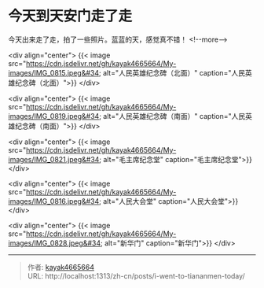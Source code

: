 # 今天到天安门走了走


今天出来走了走，拍了一些照片。蓝蓝的天，感觉真不错！
&lt;!--more--&gt;

&lt;div align=&#34;center&#34;&gt;
{{&lt; image src=&#34;https://cdn.jsdelivr.net/gh/kayak4665664/My-images/IMG_0815.jpeg&#34; alt=&#34;人民英雄纪念碑（北面）&#34; caption=&#34;人民英雄纪念碑（北面）&#34;&gt;}}
&lt;/div&gt;

&lt;div align=&#34;center&#34;&gt;
{{&lt; image src=&#34;https://cdn.jsdelivr.net/gh/kayak4665664/My-images/IMG_0819.jpeg&#34; alt=&#34;人民英雄纪念碑（南面）&#34; caption=&#34;人民英雄纪念碑（南面）&#34;&gt;}}
&lt;/div&gt;

&lt;div align=&#34;center&#34;&gt;
{{&lt; image src=&#34;https://cdn.jsdelivr.net/gh/kayak4665664/My-images/IMG_0821.jpeg&#34; alt=&#34;毛主席纪念堂&#34; caption=&#34;毛主席纪念堂&#34;&gt;}}
&lt;/div&gt;

&lt;div align=&#34;center&#34;&gt;
{{&lt; image src=&#34;https://cdn.jsdelivr.net/gh/kayak4665664/My-images/IMG_0816.jpeg&#34; alt=&#34;人民大会堂&#34; caption=&#34;人民大会堂&#34;&gt;}}
&lt;/div&gt;

&lt;div align=&#34;center&#34;&gt;
{{&lt; image src=&#34;https://cdn.jsdelivr.net/gh/kayak4665664/My-images/IMG_0828.jpeg&#34; alt=&#34;新华门&#34; caption=&#34;新华门&#34;&gt;}}
&lt;/div&gt;

---

> 作者: [kayak4665664](https://github.com/kayak4665664)  
> URL: http://localhost:1313/zh-cn/posts/i-went-to-tiananmen-today/  

